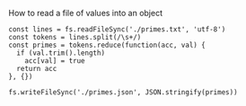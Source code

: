 How to read a file of values into an object

```
const lines = fs.readFileSync('./primes.txt', 'utf-8')
const tokens = lines.split(/\s+/)
const primes = tokens.reduce(function(acc, val) {
  if (val.trim().length)
    acc[val] = true
  return acc
}, {})

fs.writeFileSync('./primes.json', JSON.stringify(primes))
```